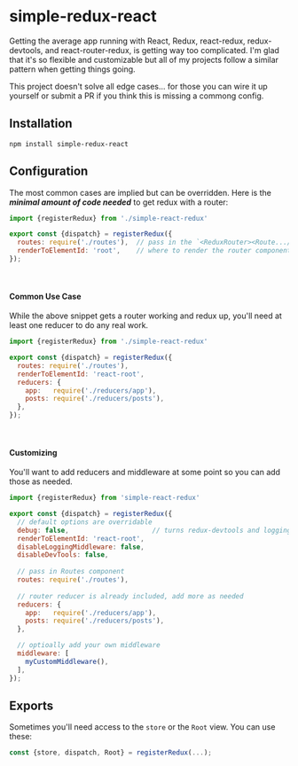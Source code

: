 # simple-redux-react

Getting the average app running with React, Redux, react-redux, redux-devtools, and react-router-redux, is getting way too complicated. I'm glad that it's so flexible and customizable but all of my projects follow a similar pattern when getting things going.

This project doesn't solve all edge cases... for those you can wire it up yourself or submit a PR if you think this is missing a commong config.


## Installation
`npm install simple-redux-react`


## Configuration

The most common cases are implied but can be overridden. Here is the ***minimal amount of code needed*** to get redux with a router:

```javascript
import {registerRedux} from './simple-react-redux'

export const {dispatch} = registerRedux({
  routes: require('./routes'),  // pass in the `<ReduxRouter><Route.../></ReduxRouter>` component
  renderToElementId: 'root',    // where to render the router component
});
```

<br>


#### Common Use Case

While the above snippet gets a router working and redux up, you'll need at least one reducer to do any real work.

```javascript
import {registerRedux} from './simple-react-redux'

export const {dispatch} = registerRedux({
  routes: require('./routes'),
  renderToElementId: 'react-root',
  reducers: {
    app:   require('./reducers/app'),
    posts: require('./reducers/posts'),
  },
});
```


<br>

#### Customizing

You'll want to add reducers and middleware at some point so you can add those as needed.

```javascript
import {registerRedux} from 'simple-react-redux'

export const {dispatch} = registerRedux({
  // default options are overridable
  debug: false,                     // turns redux-devtools and logging on/off
  renderToElementId: 'react-root',
  disableLoggingMiddleware: false,
  disableDevTools: false,
  
  // pass in Routes component
  routes: require('./routes'),
  
  // router reducer is already included, add more as needed
  reducers: {
    app:   require('./reducers/app'),
    posts: require('./reducers/posts'),
  },

  // optioally add your own middleware
  middleware: [
    myCustomMiddleware(),
  ],
});
```


## Exports

Sometimes you'll need access to the `store` or the `Root` view. You can use these:
```javascript
const {store, dispatch, Root} = registerRedux(...);
```
